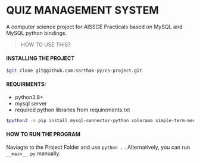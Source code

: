 # QUIZ MANAGEMENT SYSTEM

A computer science project for AISSCE Practicals based on MySQL and MySQL python bindings.

> HOW TO USE THIS?

#### INSTALLING THE PROJECT 
```bash
$git clone git@github.com:sarthak-py/cs-project.git
```

#### REQUIRMENTS:
* python3.8+
* mysql server
* required python libraries from requirements.txt

```bash
$python3 -m pip install mysql-connector-python colorama simple-term-menu
```

#### HOW TO RUN THE PROGRAM
Naviagte to the Project Folder and use `python .` .
Alternatively, you can run `__main__.py` manually.